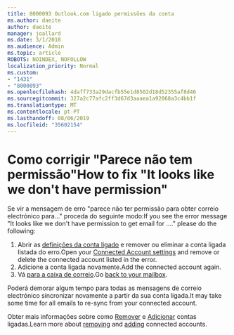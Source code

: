 ```yaml
---
title: 8000093 Outlook.com ligado permissões da conta
ms.author: daeite
author: daeite
manager: joallard
ms.date: 3/1/2018
ms.audience: Admin
ms.topic: article
ROBOTS: NOINDEX, NOFOLLOW
localization_priority: Normal
ms.custom:
- "1431"
- "8000093"
ms.openlocfilehash: 4daff733a29dacfb55e1d8502d18d52355af8d46
ms.sourcegitcommit: 327a2c77afc2ff3d67d3aaaea1a92068a3c4bb1f
ms.translationtype: MT
ms.contentlocale: pt-PT
ms.lasthandoff: 08/06/2019
ms.locfileid: "35602154"
---
```

# <a name="how-to-fix-it-looks-like-we-dont-have-permission"></a><span data-ttu-id="26a3a-102">Como corrigir "Parece não tem permissão"</span><span class="sxs-lookup"><span data-stu-id="26a3a-102">How to fix "It looks like we don't have permission"</span></span>

<span data-ttu-id="26a3a-103">Se vir a mensagem de erro "parece não ter permissão para obter correio electrónico para..." proceda do seguinte modo:</span><span class="sxs-lookup"><span data-stu-id="26a3a-103">If you see the error message "It looks like we don't have permission to get email for ...." please do the following:</span></span>

1. <span data-ttu-id="26a3a-104">Abrir as [definições da conta ligado](https://outlook.live.com/mail/options/mail/accounts) e remover ou eliminar a conta ligada listada do erro.</span><span class="sxs-lookup"><span data-stu-id="26a3a-104">Open your [Connected Account settings](https://outlook.live.com/mail/options/mail/accounts) and remove or delete the connected account listed in the error.</span></span>
2. <span data-ttu-id="26a3a-105">Adicione a conta ligada novamente.</span><span class="sxs-lookup"><span data-stu-id="26a3a-105">Add the connected account again.</span></span>
3. <span data-ttu-id="26a3a-106">Vá [para a caixa de correio](https://outlook.live.com/mail/inbox).</span><span class="sxs-lookup"><span data-stu-id="26a3a-106">Go [back to your mailbox](https://outlook.live.com/mail/inbox).</span></span>

<span data-ttu-id="26a3a-107">Poderá demorar algum tempo para todas as mensagens de correio electrónico sincronizar novamente a partir da sua conta ligada.</span><span class="sxs-lookup"><span data-stu-id="26a3a-107">It may take some time for all emails to re-sync from your connected account.</span></span>

<span data-ttu-id="26a3a-108">Obter mais informações sobre como [Remover](https://support.office.com/article/0b9a6b95-ff1b-46c1-bf60-d6b3b82c5ac8?wt.mc_id=Office_Outlook_com_Alchemy) e [Adicionar](https://support.office.com/article/c5224df4-5885-4e79-91ba-523aa743f0ba?wt.mc_id=Office_Outlook_com_Alchemy) contas ligadas.</span><span class="sxs-lookup"><span data-stu-id="26a3a-108">Learn more about [removing](https://support.office.com/article/0b9a6b95-ff1b-46c1-bf60-d6b3b82c5ac8?wt.mc_id=Office_Outlook_com_Alchemy) and [adding](https://support.office.com/article/c5224df4-5885-4e79-91ba-523aa743f0ba?wt.mc_id=Office_Outlook_com_Alchemy) connected accounts.</span></span>